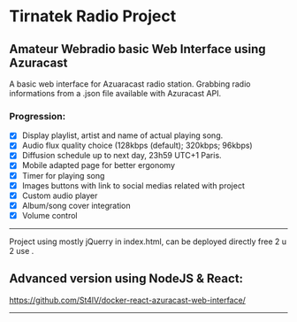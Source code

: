 # Tirnatek Radio Project
## Amateur Webradio basic Web Interface using Azuracast
A basic web interface for Azuaracast radio station. Grabbing radio informations from a .json file available with Azuracast API. 
### Progression:
 * [x] Display playlist, artist and name of actual playing song.
 * [x] Audio flux quality choice (128kbps (default); 320kbps; 96kbps)
 * [x] Diffusion schedule up to next day, 23h59 UTC+1 Paris.
 * [x] Mobile adapted page for better ergonomy
 * [x] Timer for playing song
 * [x] Images buttons with link to social medias related with project
 * [x] Custom audio player 
 * [x] Album/song cover integration
 * [x] Volume control
  ---

  Project using mostly jQuerry in index.html, can be deployed directly free 2 u 2 use .

## Advanced version using NodeJS & React:

https://github.com/St4lV/docker-react-azuracast-web-interface/

---
